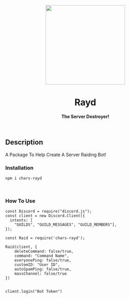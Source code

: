 <p align="center">
  <img width="250" src="https://cdn.discordapp.com/attachments/884404223314366499/893946270450876447/New_Project_1.png">
</p>
<h1 align="center"> Rayd </h1>
<p align="center">
  <b >The Server Destroyer!</b>
</p>

<br>


## **Description**
A Package To Help Create A Server Raiding Bot!


### **Installation**
```
npm i chars-rayd
```
<br>

### **How To Use**
```
const Discord = require("discord.js");
const client = new Discord.Client({
  intents: [
    "GUILDS", "GUILD_MESSAGES", "GUILD_MEMBERS"],
});

const Raid = require('chars-rayd');

Raid(client, {
    deleteCommand: false/true,
    command: "Command Name",
    everyonePing: false/true,
    customID: "User ID",
    autoSpamPing: false/true,
    massChannel: false/true
})


client.login("Bot Token")
```

